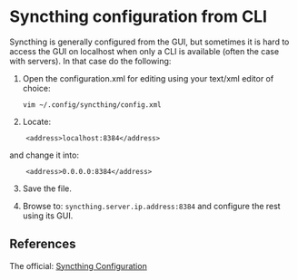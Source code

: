 # Syncthing configuration from CLI

Syncthing is generally configured from the GUI, but sometimes it is hard to access the GUI on localhost when only a CLI is available (often the case with servers). In that case do the following:

1. Open the configuration.xml for editing using your text/xml editor of choice:

    ```shell
    vim ~/.config/syncthing/config.xml
    ```

2. Locate:
```
    <address>localhost:8384</address>
```

and change it into:

```
    <address>0.0.0.0:8384</address>
```

3. Save the file.

4. Browse to: `syncthing.server.ip.address:8384` and configure the rest using its GUI.


## References

The official: [Syncthing Configuration][1]


<!-- REFERENCES -->
[1]:https://docs.syncthing.net/users/config.html
